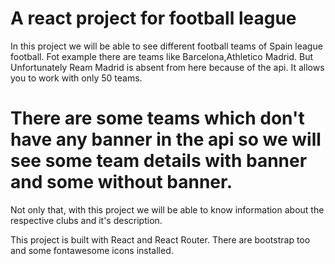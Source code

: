 # A react project for football league

In this project we will be able to see different football teams of Spain league football. Fot example there are teams like Barcelona,Athletico Madrid. But Unfortunately Ream Madrid is absent from here because of the api. It allows you to work with only 50 teams.
# There are some teams which don't have any banner in the api so we will see some team details with banner and some without banner.

Not only that, with this project we will be able to know information about the respective clubs and it's description.

This project is built with React and React Router. There are bootstrap too and some fontawesome icons installed.